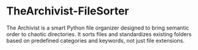 # TheArchivist-FileSorter
The Archivist is a smart Python file organizer designed to bring semantic order to chaotic directories. It sorts files and standardizes existing folders based on predefined categories and keywords, not just file extensions.
